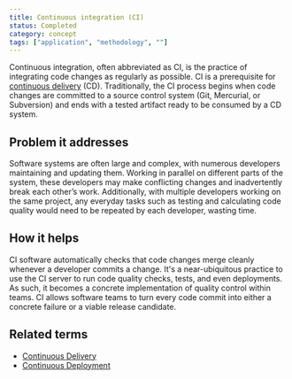 ```yaml
---
title: Continuous integration (CI)
status: Completed 
category: concept
tags: ["application", "methodology", ""]
---
```


Continuous integration, often abbreviated as CI, is the practice of integrating code changes as regularly as possible. 
CI is a prerequisite for [continuous delivery](/continuous-delivery/) (CD). 
Traditionally, the CI process begins when code changes are committed to a source control system (Git, Mercurial, or Subversion) 
and ends with a tested artifact ready to be consumed by a CD system. 

## Problem it addresses

Software systems are often large and complex, with numerous developers maintaining and updating them. 
Working in parallel on different parts of the system, 
these developers may make conflicting changes and inadvertently break each other’s work. 
Additionally, with multiple developers working on the same project, 
any everyday tasks such as testing and calculating code quality would need to be repeated by each developer, wasting time.

## How it helps

CI software automatically checks that code changes merge cleanly whenever a developer commits a change. 
It's a near-ubiquitous practice to use the CI server to run code quality checks, tests, and even deployments. 
As such, it becomes a concrete implementation of quality control within teams. 
CI allows software teams to turn every code commit into either a concrete failure or a viable release candidate.

## Related terms

* [Continuous Delivery](/continuous-delivery/)
* [Continuous Deployment](/continuous-deployment/)
